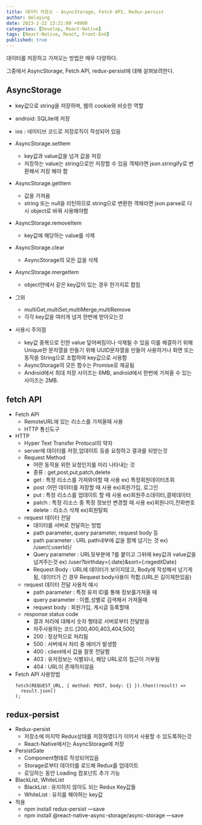 ```yaml
---
title: 데이터 저장소 - AsyncStorage, Fetch API, Redux-persist
author: delaying
date: 2023-2-22 13:21:00 +0900
categories: [Develop, React-Native]
tags: [React-Native, React, Front-End]
published: true
---
```


데이터를 저장하고 가져오는 방법은 매우 다양하다.

그중에서 AsyncStorage, Fetch API, redux-persist에 대해 살펴보려한다.

## AsyncStorage

- key값으로 string을 저장하며, 웹의 cookie와 비슷한 역할
- android: SQLite에 저장
- ios : 네이티브 코드로 저장로직이 작성되어 있음
- AsyncStorage.setItem
  - key값과 value값을 넘겨 값을 저장
  - 저장하는 value는 string으로만 저장할 수 있음
    객체라면 json.stringify로 변환해서 저장 해야 함
- AsyncStorage.getItem
  - 값을 가져옴
  - string 또는 null을 리턴하므로 string으로 변환한 객체라면 json.parse로 다시 object로 바꿔 사용해야함
- AsyncStorage.removeItem
  - key값에 해당하는 value를 삭제
- AsyncStorage.clear
  - AsyncStorage의 모든 값을 삭제
- AsyncStorage.mergeItem
  - object안에서 같은 key값이 있는 경우 한가지로 합침
- 그외

  - multiGet,multiSet,multiMerge,multiRemove
  - 각각 key값을 여러개 넘겨 한번에 받아오는것

- 사용시 주의점
  - key값 중복으로 인한 value 덮어써짐이나 삭제될 수 있음
    이를 해결하기 위해 Unique한 문자열을 만들기 위해 UUID문자열을 만들어 사용하거나 화면 또는 동작을 String으로 조합하여 key값으로 사용함
  - AsyncStorage의 모든 함수는 Promise로 제공됨
  - Android에서 최대 저장 사이즈는 6MB, android에서 한번에 가져올 수 있는 사이즈는 2MB.

## fetch API

- Fetch API
  - RemoteURL에 있는 리소스를 가져올때 사용
  - HTTP 통신도구
- HTTP
  - Hyper Text Transfer Protocol의 약자
  - server에 데이터를 저장,업데이트 등을 요청하고 결과를 되받는것
  - Request Method
    - 어떤 동작을 위한 요청인지를 미리 나타내는 것
    - 종류 : get,post,put,patch,delete
    - get : 특정 리소스를 가져와야할 때 사용 ex) 특정회원데이터조회
    - post :어떤 데이터를 저장할 때 사용 ex)회원가입, 로그인
    - put : 특정 리소스를 업데이트 할 때 사용 ex)회원주소데이터,결제데이터
    - patch : 특정 리소스 중 특정 정보만 변경할 때 사용 ex)회원나이,전화번호
    - delete : 리소스 삭제 ex)회원탈퇴
  - request 데이터 전달
    - 데이터를 서버로 전달하는 방법
    - path parameter, query parameter, request body 등
    - path parameter : URL path내부에 값을 함께 넘기는 것 ex) /user/{:userId}/
    - Query parameter : URL뒷부분에 ?를 붙이고 그뒤에 key값과 value값을 넘겨주는것 ex) /user?birthday={:date}&sort={:regeditDate}
    - Request Body : URL에 데이터가 보이지않고, Body에 작성해서 넘기게됨, 데이터가 긴 경우 Request body사용이 적합.(URL은 길이제한있음)
  - request 데이터 전달 사용처 예시
    - path parameter : 특정 유저 ID를 통해 정보를가져올 때
    - query parameter : 이름,성별로 검색해서 가져올때
    - request body : 회원가입, 게시글 등록할때
  - response status code
    - 결과 처리에 대해서 숫자 형태로 서버로부터 전달받음
    - 자주사용하는 코드 [200,400,403,404,500]
    - 200 : 정상적으로 처리됨
    - 500 : 서버에서 처리 중 에러가 발생함
    - 400 : client에서 값을 잘못 전달함
    - 403 : 유저정보는 식별되나, 해당 URL로의 접근이 거부됨
    - 404 : URL이 존재하지않음
- Fetch API 사용방법
  ```
  fetch(REQUEST_URL, { method: POST, body: {} }).then((result) =>
    result.json()
  );
  ```

## redux-persist

- Redux-persist
  - 저장소에 마지막 Redux상태를 저장하였다가 이어서 사용할 수 있도록하는것
  - React-Native에서는 AsyncStorage에 저장
- PersistGate
  - Component형태로 작성되어있음
  - Storage로부터 데이터를 로드해 Redux를 업데이트
  - 로딩하는 동안 Loading 컴포넌트 추가 가능
- BlackList, WhiteList
  - BlackList : 유지하지 않아도 되는 Redux Key값들
  - WhiteList : 유지를 해야하는 key값
- 적용
  - npm install redux-persist —save
  - npm install @react-native-async-storage/async-storage —save
